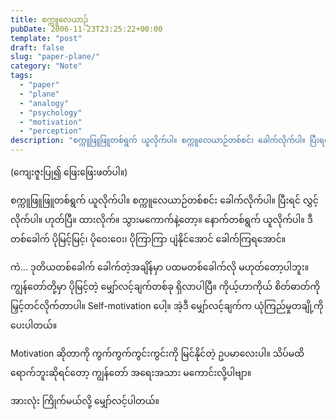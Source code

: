 ```yaml
---
title: စက္ကူလေယာဉ်
pubDate: 2006-11-23T23:25:22+00:00
template: "post"
draft: false
slug: "paper-plane/"
category: "Note"
tags:
  - "paper"
  - "plane"
  - "analogy"
  - "psychology"
  - "motivation"
  - "perception"
description: "စက္ကူဖြူဖြူတစ်ရွက် ယူလိုက်ပါ။ စက္ကူလေယာဉ်တစ်စင်း ခေါက်လိုက်ပါ။ ပြီးရင် လွှင့်လိုက်ပါ။ ဟုတ်ပြီ။ ထားလိုက်။ သွားမကောက်နဲ့တော့။ နောက်တစ်ရွက် ယူလိုက်ပါ။ ဒီတစ်ခေါက် ပိုမြင့်မြင့်၊ ပိုဝေးဝေး၊ ပိုကြာကြာ ပျံနိုင်အောင် ခေါက်ကြရအောင်။"
---
```


(ကျေးဇူးပြု၍ ဖြေးဖြေးဖတ်ပါ။)

စက္ကူဖြူဖြူတစ်ရွက် ယူလိုက်ပါ။ စက္ကူလေယာဉ်တစ်စင်း ခေါက်လိုက်ပါ။ ပြီးရင် လွှင့်လိုက်ပါ။ ဟုတ်ပြီ။ ထားလိုက်။ သွားမကောက်နဲ့တော့။ နောက်တစ်ရွက် ယူလိုက်ပါ။ ဒီတစ်ခေါက် ပိုမြင့်မြင့်၊ ပိုဝေးဝေး၊ ပိုကြာကြာ ပျံနိုင်အောင် ခေါက်ကြရအောင်။

ကဲ&#8230; ဒုတိယတစ်ခေါက် ခေါက်တဲ့အချိန်မှာ ပထမတစ်ခေါက်လို မဟုတ်တော့ပါဘူး။ ကျွန်တော်တို့မှာ ပိုမြင့်တဲ့ မျှော်လင့်ချက်တစ်ခု ရှိလာပါပြီ။ ကိုယ့်ဟာကိုယ် စိတ်ဓာတ်ကို မြှင့်တင်လိုက်တာပါ။ Self-motivation ပေါ့။ အဲ့ဒီ မျှော်လင့်ချက်က ယုံကြည်မှုတချို့ကို ပေးပါတယ်။

Motivation ဆိုတာကို ကွက်ကွက်ကွင်းကွင်းကို မြင်နိုင်တဲ့ ဥပမာလေးပါ။ သိပ်မထိရောက်ဘူးဆိုရင်တော့ ကျွန်တော် အရေးအသား မကောင်းလို့ပါဗျာ။

အားလုံး ကြိုက်မယ်လို့ မျှော်လင့်ပါတယ်။
